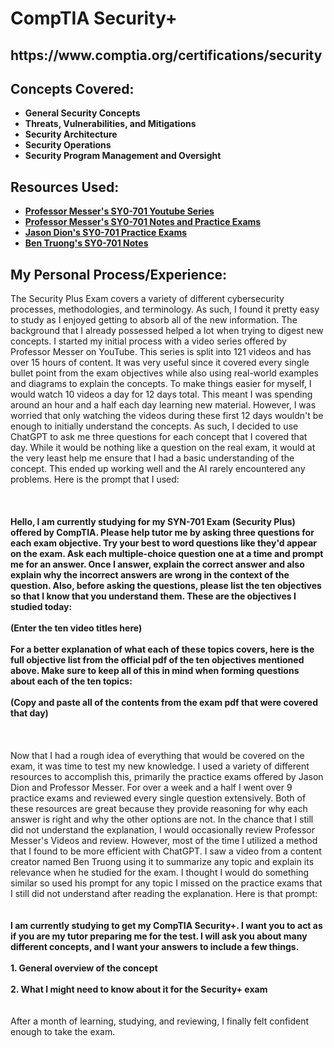 <h1>CompTIA Security+</h1>

<h2>https://www.comptia.org/certifications/security</h2>

<h2>Concepts Covered:</h2>

- <b>General Security Concepts</b>
- <b>Threats, Vulnerabilities, and Mitigations</b>
- <b>Security Architecture</b>
- <b>Security Operations</b>
- <b>Security Program Management and Oversight</b>


<h2>Resources Used:</h2>

- <b>[Professor Messer's SY0-701 Youtube Series](https://www.youtube.com/playlist?list=PLG49S3nxzAnl4QDVqK-hOnoqcSKEIDDuv)</b>
- <b>[Professor Messer's SY0-701 Notes and Practice Exams](https://www.professormesser.com/sy0-701-success-bundle/)</b>
- <b>[Jason Dion's SY0-701 Practice Exams](https://www.udemy.com/course/comptia-security-sy0-701-practice-exams/?couponCode=LETSLEARNNOWPP)</b>
- <b>[Ben Truong's SY0-701 Notes](https://bentruong.gumroad.com/l/701)</b>


<h2>My Personal Process/Experience:</h2>
The Security Plus Exam covers a variety of different cybersecurity processes, methodologies, and terminology. As such, I found it pretty easy to study as I enjoyed getting to absorb all of the new information. The background that I already possessed helped a lot when trying to digest new concepts. I started my initial process with a video series offered by Professor Messer on YouTube. This series is split into 121 videos and has over 15 hours of content. It was very useful since it covered every single bullet point from the exam objectives while also using real-world examples and diagrams to explain the concepts. To make things easier for myself, I would watch 10 videos a day for 12 days total. This meant I was spending around an hour and a half each day learning new material. However, I was worried that only watching the videos during these first 12 days wouldn't be enough to initially understand the concepts. As such, I decided to use ChatGPT to ask me three questions for each concept that I covered that day. While it would be nothing like a question on the real exam, it would at the very least help me ensure that I had a basic understanding of the concept. This ended up working well and the AI rarely encountered any problems. Here is the prompt that I used:
<br />
<br />
<br />
<br /><b>
Hello, I am currently studying for my SYN-701 Exam (Security Plus) offered by CompTIA. Please help tutor me by asking three questions for each exam objective. Try your best to word questions like they'd appear on the exam. Ask each multiple-choice question one at a time and prompt me for an answer. Once I answer, explain the correct answer and also explain why the incorrect answers are wrong in the context of the question. Also, before asking the questions, please list the ten objectives so that I know that you understand them. These are the objectives I studied today:
<br />
<br />
(Enter the ten video titles here)
<br />
<br />
For a better explanation of what each of these topics covers, here is the full objective list from the official pdf of the ten objectives mentioned above. Make sure to keep all of this in mind when forming questions about each of the ten topics:
<br />
<br />
(Copy and paste all of the contents from the exam pdf that were covered that day)
<br />
<br />
<br />
<br /></b>
Now that I had a rough idea of everything that would be covered on the exam, it was time to test my new knowledge. I used a variety of different resources to accomplish this, primarily the practice exams offered by Jason Dion and Professor Messer. For over a week and a half I went over 9 practice exams and reviewed every single question extensively. Both of these resources are great because they provide reasoning for why each answer is right and why the other options are not. In the chance that I still did not understand the explanation, I would occasionally review Professor Messer's Videos and review. However, most of the time I utilized a method that I found to be more efficient with ChatGPT. I saw a video from a content creator named Ben Truong using it to summarize any topic and explain its relevance when he studied for the exam. I thought I would do something similar so used his prompt for any topic I missed on the practice exams that I still did not understand after reading the explanation. Here is that prompt:
<br />
<br />
<br /><b>
I am currently studying to get my CompTIA Security+. I want you to act as if you are my tutor preparing me for the test. I will ask you about many different concepts, and I want your answers to include a few things. 
<br />
<br />
1. General overview of the concept 
<br />
<br />
2. What I might need to know about it for the Security+ exam 
<br />
<br />
<br /></b>
After a month of learning, studying, and reviewing, I finally felt confident enough to take the exam. 



